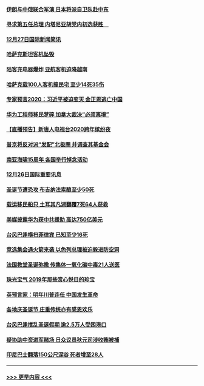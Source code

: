 #### [伊朗与中俄联合军演 日本将派自卫队赴中东](../pages/prog202/a102738823.md?t=12280144) 
#### [寻求第五任总理 内塔尼亚胡党内初选获胜　](../pages/prog202/a102738772.md?t=12280144) 
#### [12月27日国际新闻简讯](../pages/prog202/a102738604.md?t=12280144) 
#### [哈萨克斯坦客机坠毁](../pages/prog202/a102738606.md?t=12280144) 
#### [陆客充电器爆炸 亚航客机迫降越南](../pages/prog202/a102738530.md?t=12280144) 
#### [哈萨克载100人客机撞民宅 至少14死35伤](../pages/prog202/a102738485.md?t=12280144) 
#### [专家预言2020：习近平被迫变天 金正恩逃亡中国](../pages/prog202/a102738340.md?t=12280144) 
#### [华为工程师移民梦碎 加拿大裁决“必须离境”](../pages/prog202/a102738306.md?t=12280144) 
#### [【直播预告】新唐人电视台2020跨年缤纷夜](../pages/prog202/a102738273.md?t=12280144) 
#### [普京将反对派“发配”北极圈 并调查其基金会](../pages/prog202/a102738056.md?t=12280144) 
#### [南亚海啸15周年 各国举行悼念活动](../pages/prog202/a102738043.md?t=12280144) 
#### [12月26日国际重要讯息](../pages/prog202/a102737872.md?t=12280144) 
#### [圣诞节遭恐攻 布吉纳法索酿至少50死](../pages/prog202/a102737869.md?t=12280144) 
#### [载运移民船只 土耳其凡湖翻覆7死64人获救](../pages/prog202/a102737839.md?t=12280144) 
#### [美媒披露华为获中共援助 高达750亿美元](../pages/prog202/a102737744.md?t=12280144) 
#### [台风巴逢横扫菲律宾 已知至少16死](../pages/prog202/a102737673.md?t=12280144) 
#### [竞选集会遇火箭来袭 以色列总理被迫躲进防空洞](../pages/prog202/a102737659.md?t=12280144) 
#### [法国教堂圣诞弥撒 传集体一氧化碳中毒21人送医](../pages/prog202/a102737634.md?t=12280144) 
#### [珠光宝气 2019年那些赏心悦目的珍宝](../pages/prog202/a102737509.md?t=12280144) 
#### [英预言家：明年川普连任 中国发生革命](../pages/prog202/a102737473.md?t=12280144) 
#### [各地庆圣诞节 庄重传统亦有感恩欢乐](../pages/prog202/a102737408.md?t=12280144) 
#### [台风巴逢搅乱圣诞假期 逾2.5万人受困港口](../pages/prog202/a102737251.md?t=12280144) 
#### [疑协助中资进军赌场 日众议员秋元司涉收贿被捕](../pages/prog202/a102737233.md?t=12280144) 
#### [印尼巴士翻落150公尺深谷 死者增至28人](../pages/prog202/a102737223.md?t=12280144) 

----
#### [ >>> 更早内容 <<< ](../indexes/prog202-earlier.md)
